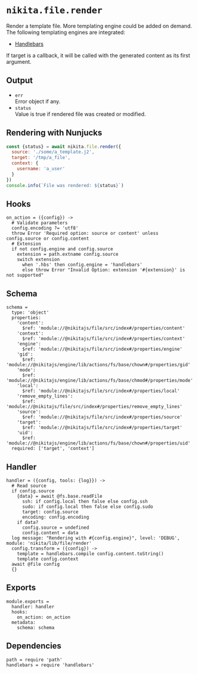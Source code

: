 
# `nikita.file.render`

Render a template file. More templating engine could be added on demand. The
following templating engines are integrated:

* [Handlebars](https://handlebarsjs.com/)

If target is a callback, it will be called with the generated content as
its first argument.   

## Output

* `err`   
  Error object if any.   
* `status`   
  Value is true if rendered file was created or modified.   

## Rendering with Nunjucks

```js
const {status} = await nikita.file.render({
  source: './some/a_template.j2',
  target: '/tmp/a_file',
  context: {
    username: 'a_user'
  }
})
console.info(`File was rendered: ${status}`)
```

## Hooks

    on_action = ({config}) ->
      # Validate parameters
      config.encoding ?= 'utf8'
      throw Error 'Required option: source or content' unless config.source or config.content
      # Extension
      if not config.engine and config.source
        extension = path.extname config.source
        switch extension
          when '.hbs' then config.engine = 'handlebars'
          else throw Error "Invalid Option: extension '#{extension}' is not supported"

## Schema

    schema =
      type: 'object'
      properties:
        'content':
          $ref: 'module://@nikitajs/file/src/index#/properties/content'
        'context':
          $ref: 'module://@nikitajs/file/src/index#/properties/context'
        'engine':
          $ref: 'module://@nikitajs/file/src/index#/properties/engine'
        'gid':
          $ref: 'module://@nikitajs/engine/lib/actions/fs/base/chown#/properties/gid'
        'mode':
          $ref: 'module://@nikitajs/engine/lib/actions/fs/base/chmod#/properties/mode'
        'local':
          $ref: 'module://@nikitajs/file/src/index#/properties/local'
        'remove_empty_lines':
          $ref: 'module://@nikitajs/file/src/index#/properties/remove_empty_lines'
        'source':
          $ref: 'module://@nikitajs/file/src/index#/properties/source'
        'target':
          $ref: 'module://@nikitajs/file/src/index#/properties/target'
        'uid':
          $ref: 'module://@nikitajs/engine/lib/actions/fs/base/chown#/properties/uid'
      required: ['target', 'context']

## Handler

    handler = ({config, tools: {log}}) ->
      # Read source
      if config.source
        {data} = await @fs.base.readFile
          ssh: if config.local then false else config.ssh
          sudo: if config.local then false else config.sudo
          target: config.source
          encoding: config.encoding
        if data?
          config.source = undefined
          config.content = data
      log message: "Rendering with #{config.engine}", level: 'DEBUG', module: 'nikita/lib/file/render'
      config.transform = ({config}) ->
        template = handlebars.compile config.content.toString()
        template config.context
      await @file config
      {}

## Exports

    module.exports =
      handler: handler
      hooks:
        on_action: on_action
      metadata:
        schema: schema

## Dependencies

    path = require 'path'
    handlebars = require 'handlebars'
